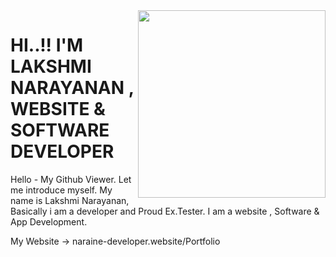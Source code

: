 <img align='right' src="https://media.giphy.com/media/zbMRZx113HKBkeCwrm/giphy.gif" width="300" height="300">
<h1>HI..!! I'M LAKSHMI NARAYANAN , WEBSITE & SOFTWARE DEVELOPER  </h1>

Hello - My Github Viewer. Let me introduce myself. 
My name is Lakshmi Narayanan, Basically i am a developer and Proud Ex.Tester.
I am a website , Software & App Development.

My Website -> naraine-developer.website/Portfolio 

